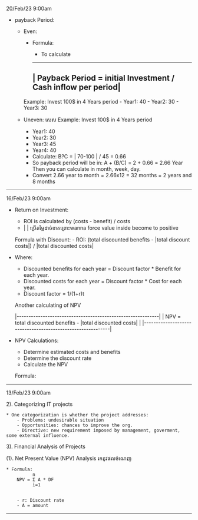 20/Feb/23 9:00am

* payback Period:

    * Even:
        * Formula:
          - To calculate

          ---------------------------------------------------------------
          | Payback Period = initial Investment / Cash inflow per period|
          ---------------------------------------------------------------

        Example: Invest 100$ in 4 Years period
            - Year1: 40
            - Year2: 30
            - Year3: 30

    * Uneven: សេស
        Example: Invest 100$ in 4 Years period
        - Year1: 40
        - Year2: 30
        - Year3: 45
        - Year4: 40

        * Calculate: B?C = | 70-100 | / 45 = 0.66
        * So payback period will be in: A + (B/C) = 2 + 0.66 = 2.66 Year Then you can calculate in month, week, day.
        * Convert 2.66 year to month = 2.66x12 = 32 
          months = 2 years and 8 months

------------------------------------

16/Feb/23 9:00am

* Return  on Investment:

    - ROI is calculated by (costs - benefit) / costs
    - | | ប្រើតម្លៃដាច់ខាតព្រោះwanna force value inside become to positive

    Formula with Discount:
        - ROI: (total discounted benefits - |total discount costs|) / |total discounted costs|
        
* Where:
    - Discounted benefits for each year = Discount factor * Benefit for each year.
    - Discounted costs for each year = Discount factor * Cost for each year.
    - Discount factor = 1/(1+r)t

    Another calculating of NPV

    |------------------------------------------------------------|
    | NPV = total discounted benefits - |total discounted costs| |
    |------------------------------------------------------------|

* NPV Calculations:
    - Determine estimated costs and benefits
    - Determine the discount rate
    - Calculate the NPV

    Formula:

------------------------------------

13/Feb/23 9:00am

2). Categorizing IT projects

    * One categorization is whether the project addresses:
        - Problems: undesirable situation
        - Opportunities: chances to improve the org.
        - Directive: new requirement imposed by management, goverment, some external influence.

3). Financial Analysis of Projects

(1). Net Present Value (NPV) Analysis
រកនូវផលចំណេញ

    * Formula:
              n
        NPV = Σ A * DF
              i=1 

              
        - r: Discount rate
        - A = amount

------------------------------------

